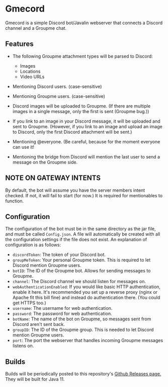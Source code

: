 # Gmecord

Gmecord is a simple Discord bot/Javalin webserver that connects a
Discord channel and a Groupme chat.

## Features
* The following Groupme attachment types will be parsed to Discord:
	* Images
	* Locations
	* Video URLs

* Mentioning Discord users. (case-sensitive)
* Mentioning Groupme users. (case-sensitive)
* Discord images will be uploaded to Groupme. (If there are multiple
images in a single message, only the first is sent (Groupme bug.))
* If you link to an image in your Discord message, it will be uploaded
and sent to Groupme. (However, if you link to an image and upload an
image to Discord, only the first Discord attachment will be sent.)
* Mentioning @everyone. (Be careful, because for the moment everyone
can use it!
* Mentioning the bridge from Discord will mention the last user to send
a message on the Groupme side.

## NOTE ON GATEWAY INTENTS
By default, the bot will assume you have the server members intent
checked. If not, it will fail to start (for now.) It is required for
mentionables to function.

## Configuration
The configuration of the bot must be in the same directory as the jar
file, and must be called `Config.json`. A file will automatically be
created with all the configuration settings if the file does not exist.
An explanation of configuration is as follows:
* `discordToken`: The token of your Discord bot.
* `groupMeToken`: Your personal Groupme token. This is required to let
Discord mention Groupme users.
* `botID`: The ID of the Groupme bot. Allows for sending messages to
Groupme.
* `channel`: The Discord channel we should listen for messages on.
* `webAuthenticationEnabled`: If you would like basic HTTP
authentication, enable it here. It's recommended you set up a reverse
proxy (nginx or Apache fit this bill fine) and instead do authentication
 there. (You could get HTTPS too.)
* `username`: The username for web authentication.
* `password`: The password for web authentication.
* `botName`: The name of the bot on Groupme, so messages sent from
Discord aren't sent back.
* `groupID`: The ID of the Groupme group. This is needed to let Discord
mention Groupme users.
* `port`: The port the webserver that handles incoming Groupme messages
listens on.

## Builds
Builds will be periodically posted to this repository's
[Github Releases page.](https://github.com/HeyBanditoz/gmecord/releases)
They will be built for Java 11.
